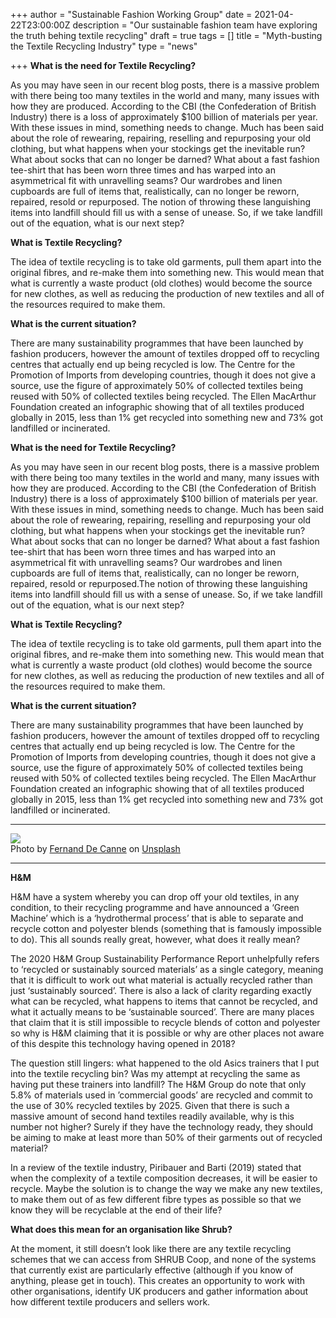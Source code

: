 +++
author = "Sustainable Fashion Working Group"
date = 2021-04-22T23:00:00Z
description = "Our sustainable fashion team have exploring the truth behing textile recycling"
draft = true
tags = []
title = "Myth-busting the Textile Recycling Industry"
type = "news"

+++
**What is the need for Textile Recycling?**

As you may have seen in our recent blog posts, there is a massive problem with there being too many textiles in the world and many, many issues with how they are produced. According to the CBI (the Confederation of British Industry) there is a loss of approximately $100 billion of materials per year. With these issues in mind, something needs to change. Much has been said about the role of rewearing, repairing, reselling and repurposing your old clothing, but what happens when your stockings get the inevitable run? What about socks that can no longer be darned? What about a fast fashion tee-shirt that has been worn three times and has warped into an asymmetrical fit with unravelling seams? Our wardrobes and linen cupboards are full of items that, realistically, can no longer be reworn, repaired, resold or repurposed. The notion of throwing these languishing items into landfill should fill us with a sense of unease. So, if we take landfill out of the equation, what is our next step?

**What is Textile Recycling?**

The idea of textile recycling is to take old garments, pull them apart into the original fibres, and re-make them into something new. This would mean that what is currently a waste product (old clothes) would become the source for new clothes, as well as reducing the production of new textiles and all of the resources required to make them.

**What is the current situation?**

There are many sustainability programmes that have been launched by fashion producers, however the amount of textiles dropped off to recycling centres that actually end up being recycled is low. The Centre for the Promotion of Imports from developing countries, though it does not give a source, use the figure of approximately 50% of collected textiles being reused with 50% of collected textiles being recycled. The Ellen MacArthur Foundation created an infographic showing that of all textiles produced globally in 2015, less than 1% get recycled into something new and 73% got landfilled or incinerated.

**What is the need for Textile Recycling?**

As you may have seen in our recent blog posts, there is a massive problem with there being too many textiles in the world and many, many issues with how they are produced. According to the CBI (the Confederation of British Industry) there is a loss of approximately $100 billion of materials per year. With these issues in mind, something needs to change. Much has been said about the role of rewearing, repairing, reselling and repurposing your old clothing, but what happens when your stockings get the inevitable run? What about socks that can no longer be darned? What about a fast fashion tee-shirt that has been worn three times and has warped into an asymmetrical fit with unravelling seams? Our wardrobes and linen cupboards are full of items that, realistically, can no longer be reworn, repaired, resold or repurposed.The notion of throwing these languishing items into landfill should fill us with a sense of unease. So, if we take landfill out of the equation, what is our next step?

**What is Textile Recycling?**

The idea of textile recycling is to take old garments, pull them apart into the original fibres, and re-make them into something new. This would mean that what is currently a waste product (old clothes) would become the source for new clothes, as well as reducing the production of new textiles and all of the resources required to make them.

**What is the current situation?**

There are many sustainability programmes that have been launched by fashion producers, however the amount of textiles dropped off to recycling centres that actually end up being recycled is low. The Centre for the Promotion of Imports from developing countries, though it does not give a source, use the figure of approximately 50% of collected textiles being reused with 50% of collected textiles being recycled. The Ellen MacArthur Foundation created an infographic showing that of all textiles produced globally in 2015, less than 1% get recycled into something new and 73% got landfilled or incinerated.

***

**![](https://res.cloudinary.com/shrub-co-op/image/upload/v1618921329/shrubcoop.org/media/fernand-de-canne-2fNMdA6a5ck-unsplash_wjh4f7.jpg)**  
Photo by [Fernand De Canne](https://unsplash.com/@fernanddecanne?utm_source=unsplash&utm_medium=referral&utm_content=creditCopyText) on [Unsplash](https://unsplash.com/s/photos/h%26m?utm_source=unsplash&utm_medium=referral&utm_content=creditCopyText)

***

**H&M**

H&M have a system whereby you can drop off your old textiles, in any condition, to their recycling programme and have announced a ‘Green Machine’ which is a ‘hydrothermal process’ that is able to separate and recycle cotton and polyester blends (something that is famously impossible to do). This all sounds really great, however, what does it really mean?

The 2020 H&M Group Sustainability Performance Report unhelpfully refers to ‘recycled or sustainably sourced materials’ as a single category, meaning that it is difficult to work out what material is actually recycled rather than just ‘sustainably sourced’. There is also a lack of clarity regarding exactly what can be recycled, what happens to items that cannot be recycled, and what it actually means to be ‘sustainable sourced’. There are many places that claim that it is still impossible to recycle blends of cotton and polyester so why is H&M claiming that it is possible or why are other places not aware of this despite this technology having opened in 2018?

The question still lingers: what happened to the old Asics trainers that I put into the textile recycling bin? Was my attempt at recycling the same as having put these trainers into landfill? The H&M Group do note that only 5.8% of materials used in ’commercial goods’ are recycled and commit to the use of 30% recycled textiles by 2025. Given that there is such a massive amount of second hand textiles readily available, why is this number not higher? Surely if they have the technology ready, they should be aiming to make at least more than 50% of their garments out of recycled material?

In a review of the textile industry, Piribauer and Barti (2019) stated that when the complexity of a textile composition decreases, it will be easier to recycle. Maybe the solution is to change the way we make any new textiles, to make them out of as few different fibre types as possible so that we know they will be recyclable at the end of their life?

**What does this mean for an organisation like Shrub?**

At the moment, it still doesn’t look like there are any textile recycling schemes that we can access from SHRUB Coop, and none of the systems that currently exist are particularly effective (although if you know of anything, please get in touch). This creates an opportunity to work with other organisations, identify UK producers and gather information about how different textile producers and sellers work.